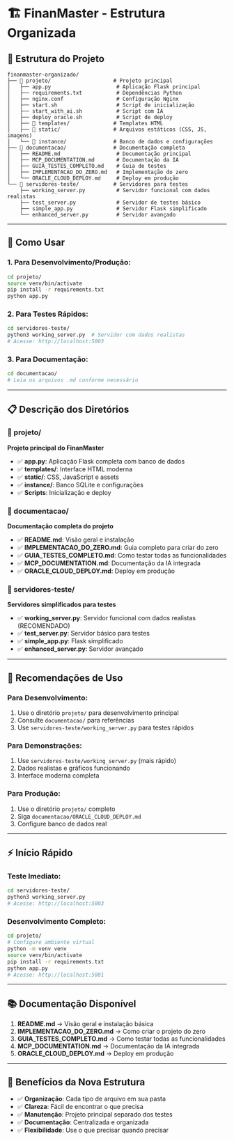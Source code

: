 # 🏗️ FinanMaster - Estrutura Organizada

## 📁 **Estrutura do Projeto**

```
finanmaster-organizado/
├── 📂 projeto/                    # Projeto principal
│   ├── app.py                     # Aplicação Flask principal
│   ├── requirements.txt           # Dependências Python
│   ├── nginx.conf                 # Configuração Nginx
│   ├── start.sh                   # Script de inicialização
│   ├── start_with_ai.sh           # Script com IA
│   ├── deploy_oracle.sh           # Script de deploy
│   ├── 📁 templates/              # Templates HTML
│   ├── 📁 static/                 # Arquivos estáticos (CSS, JS, imagens)
│   └── 📁 instance/               # Banco de dados e configurações
├── 📂 documentacao/               # Documentação completa
│   ├── README.md                  # Documentação principal
│   ├── MCP_DOCUMENTATION.md       # Documentação da IA
│   ├── GUIA_TESTES_COMPLETO.md    # Guia de testes
│   ├── IMPLEMENTACAO_DO_ZERO.md   # Implementação do zero
│   └── ORACLE_CLOUD_DEPLOY.md     # Deploy em produção
└── 📂 servidores-teste/           # Servidores para testes
    ├── working_server.py          # Servidor funcional com dados realistas
    ├── test_server.py             # Servidor de testes básico
    ├── simple_app.py              # Servidor Flask simplificado
    └── enhanced_server.py         # Servidor avançado
```

---

## 🚀 **Como Usar**

### **1. Para Desenvolvimento/Produção:**
```bash
cd projeto/
source venv/bin/activate
pip install -r requirements.txt
python app.py
```

### **2. Para Testes Rápidos:**
```bash
cd servidores-teste/
python3 working_server.py  # Servidor com dados realistas
# Acesse: http://localhost:5003
```

### **3. Para Documentação:**
```bash
cd documentacao/
# Leia os arquivos .md conforme necessário
```

---

## 📋 **Descrição dos Diretórios**

### **📂 projeto/**
**Projeto principal do FinanMaster**
- ✅ **app.py**: Aplicação Flask completa com banco de dados
- ✅ **templates/**: Interface HTML moderna
- ✅ **static/**: CSS, JavaScript e assets
- ✅ **instance/**: Banco SQLite e configurações
- ✅ **Scripts**: Inicialização e deploy

### **📂 documentacao/**
**Documentação completa do projeto**
- ✅ **README.md**: Visão geral e instalação
- ✅ **IMPLEMENTACAO_DO_ZERO.md**: Guia completo para criar do zero
- ✅ **GUIA_TESTES_COMPLETO.md**: Como testar todas as funcionalidades
- ✅ **MCP_DOCUMENTATION.md**: Documentação da IA integrada
- ✅ **ORACLE_CLOUD_DEPLOY.md**: Deploy em produção

### **📂 servidores-teste/**
**Servidores simplificados para testes**
- ✅ **working_server.py**: Servidor funcional com dados realistas (RECOMENDADO)
- ✅ **test_server.py**: Servidor básico para testes
- ✅ **simple_app.py**: Flask simplificado
- ✅ **enhanced_server.py**: Servidor avançado

---

## 🎯 **Recomendações de Uso**

### **Para Desenvolvimento:**
1. Use o diretório `projeto/` para desenvolvimento principal
2. Consulte `documentacao/` para referências
3. Use `servidores-teste/working_server.py` para testes rápidos

### **Para Demonstrações:**
1. Use `servidores-teste/working_server.py` (mais rápido)
2. Dados realistas e gráficos funcionando
3. Interface moderna completa

### **Para Produção:**
1. Use o diretório `projeto/` completo
2. Siga `documentacao/ORACLE_CLOUD_DEPLOY.md`
3. Configure banco de dados real

---

## ⚡ **Início Rápido**

### **Teste Imediato:**
```bash
cd servidores-teste/
python3 working_server.py
# Acesse: http://localhost:5003
```

### **Desenvolvimento Completo:**
```bash
cd projeto/
# Configure ambiente virtual
python -m venv venv
source venv/bin/activate
pip install -r requirements.txt
python app.py
# Acesse: http://localhost:5001
```

---

## 📚 **Documentação Disponível**

1. **README.md** → Visão geral e instalação básica
2. **IMPLEMENTACAO_DO_ZERO.md** → Como criar o projeto do zero
3. **GUIA_TESTES_COMPLETO.md** → Como testar todas as funcionalidades
4. **MCP_DOCUMENTATION.md** → Documentação da IA integrada
5. **ORACLE_CLOUD_DEPLOY.md** → Deploy em produção

---

## 🎉 **Benefícios da Nova Estrutura**

- ✅ **Organização**: Cada tipo de arquivo em sua pasta
- ✅ **Clareza**: Fácil de encontrar o que precisa
- ✅ **Manutenção**: Projeto principal separado dos testes
- ✅ **Documentação**: Centralizada e organizada
- ✅ **Flexibilidade**: Use o que precisar quando precisar

